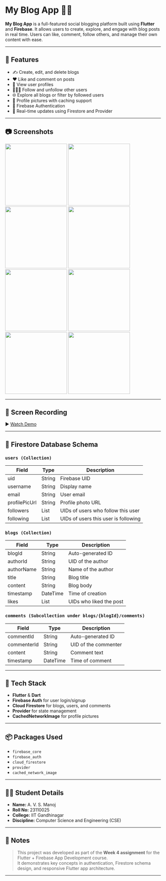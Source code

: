 # My Blog App 📝✨

**My Blog App** is a full-featured social blogging platform built using **Flutter** and **Firebase**. It allows users to create, explore, and engage with blog posts in real time. Users can like, comment, follow others, and manage their own content with ease.

---

## 🚀 Features

- ✍️ Create, edit, and delete blogs
- ❤️ Like and comment on posts
- 👤 View user profiles
- 🧑‍🤝‍🧑 Follow and unfollow other users
- 🌐 Explore all blogs or filter by followed users
- 📸 Profile pictures with caching support
- 🔐 Firebase Authentication
- 🔄 Real-time updates using Firestore and Provider

---




## 📷 Screenshots

<img src="https://github.com/user-attachments/assets/35db1c06-1fb8-4143-9bbb-f84dc3f8b08b" width="200">
<img src="https://github.com/user-attachments/assets/da2ecf97-733b-42ca-ab3a-0fc14c3657cc" width="200">
<img src="https://github.com/user-attachments/assets/189dca73-bb1a-4dd6-9eac-c12804e0f169" width="200">
<img src="https://github.com/user-attachments/assets/10ddd4b3-6ff6-4c8e-a99f-b5b8a8f9ab32" width="200">
<img src="https://github.com/user-attachments/assets/2c68b401-ad1f-499e-befd-7b49da1e4871" width="200">
<img src="https://github.com/user-attachments/assets/03d07824-d44f-4f27-9734-3b768f161cfa" width="200">
<img src="https://github.com/user-attachments/assets/d2466976-1505-4a9b-95a0-b4c9913aed87" width="200">
<img src="https://github.com/user-attachments/assets/c3a50340-a55a-4e28-8abf-283947cbea0f" width="200">


---

## 🎥 Screen Recording

▶️ [Watch Demo](https://github.com/user-attachments/assets/c5b113e1-eb59-4367-a2a6-b9a177369f4a)

---

## 🧱 Firestore Database Schema

### `users (Collection)`
| Field         | Type    | Description                            |
|---------------|---------|----------------------------------------|
| uid           | String  | Firebase UID                           |
| username      | String  | Display name                           |
| email         | String  | User email                             |
| profilePicUrl | String  | Profile photo URL                      |
| followers     | List    | UIDs of users who follow this user     |
| following     | List    | UIDs of users this user is following   |

### `blogs (Collection)`
| Field       | Type    | Description                        |
|-------------|---------|------------------------------------|
| blogId      | String  | Auto-generated ID                  |
| authorId    | String  | UID of the author                  |
| authorName  | String  | Name of the author                 |
| title       | String  | Blog title                         |
| content     | String  | Blog body                          |
| timestamp   | DateTime| Time of creation                   |
| likes       | List    | UIDs who liked the post            |

### `comments (Subcollection under blogs/{blogId}/comments)`
| Field        | Type    | Description                        |
|--------------|---------|------------------------------------|
| commentId    | String  | Auto-generated ID                  |
| commenterId  | String  | UID of the commenter               |
| content      | String  | Comment text                       |
| timestamp    | DateTime| Time of comment                    |

---

## 📱 Tech Stack

- **Flutter** & **Dart**
- **Firebase Auth** for user login/signup
- **Cloud Firestore** for blogs, users, and comments
- **Provider** for state management
- **CachedNetworkImage** for profile pictures

---

## 📦 Packages Used

- `firebase_core`
- `firebase_auth`
- `cloud_firestore`
- `provider`
- `cached_network_image`

---

## 🧑‍🎓 Student Details

- **Name:** A. V. S. Manoj  
- **Roll No:** 23110025  
- **College:** IIT Gandhinagar  
- **Discipline:** Computer Science and Engineering (CSE)

---

## 📝 Notes

> This project was developed as part of the **Week 4 assignment** for the Flutter + Firebase App Development course.  
> It demonstrates key concepts in authentication, Firestore schema design, and responsive Flutter app architecture.

---
